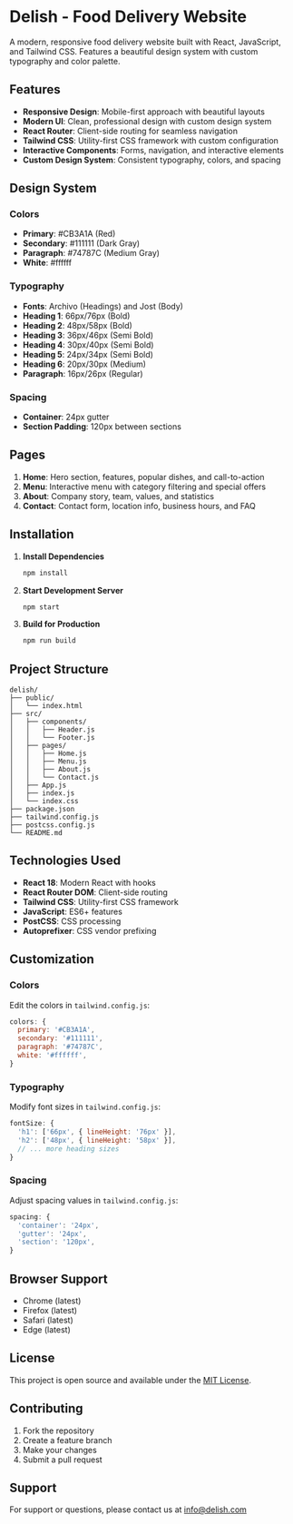 # Delish - Food Delivery Website

A modern, responsive food delivery website built with React, JavaScript, and Tailwind CSS. Features a beautiful design system with custom typography and color palette.

## Features

- **Responsive Design**: Mobile-first approach with beautiful layouts
- **Modern UI**: Clean, professional design with custom design system
- **React Router**: Client-side routing for seamless navigation
- **Tailwind CSS**: Utility-first CSS framework with custom configuration
- **Interactive Components**: Forms, navigation, and interactive elements
- **Custom Design System**: Consistent typography, colors, and spacing

## Design System

### Colors
- **Primary**: #CB3A1A (Red)
- **Secondary**: #111111 (Dark Gray)
- **Paragraph**: #74787C (Medium Gray)
- **White**: #ffffff

### Typography
- **Fonts**: Archivo (Headings) and Jost (Body)
- **Heading 1**: 66px/76px (Bold)
- **Heading 2**: 48px/58px (Bold)
- **Heading 3**: 36px/46px (Semi Bold)
- **Heading 4**: 30px/40px (Semi Bold)
- **Heading 5**: 24px/34px (Semi Bold)
- **Heading 6**: 20px/30px (Medium)
- **Paragraph**: 16px/26px (Regular)

### Spacing
- **Container**: 24px gutter
- **Section Padding**: 120px between sections

## Pages

1. **Home**: Hero section, features, popular dishes, and call-to-action
2. **Menu**: Interactive menu with category filtering and special offers
3. **About**: Company story, team, values, and statistics
4. **Contact**: Contact form, location info, business hours, and FAQ

## Installation

1. **Install Dependencies**
   ```bash
   npm install
   ```

2. **Start Development Server**
   ```bash
   npm start
   ```

3. **Build for Production**
   ```bash
   npm run build
   ```

## Project Structure

```
delish/
├── public/
│   └── index.html
├── src/
│   ├── components/
│   │   ├── Header.js
│   │   └── Footer.js
│   ├── pages/
│   │   ├── Home.js
│   │   ├── Menu.js
│   │   ├── About.js
│   │   └── Contact.js
│   ├── App.js
│   ├── index.js
│   └── index.css
├── package.json
├── tailwind.config.js
├── postcss.config.js
└── README.md
```

## Technologies Used

- **React 18**: Modern React with hooks
- **React Router DOM**: Client-side routing
- **Tailwind CSS**: Utility-first CSS framework
- **JavaScript**: ES6+ features
- **PostCSS**: CSS processing
- **Autoprefixer**: CSS vendor prefixing

## Customization

### Colors
Edit the colors in `tailwind.config.js`:
```javascript
colors: {
  primary: '#CB3A1A',
  secondary: '#111111',
  paragraph: '#74787C',
  white: '#ffffff',
}
```

### Typography
Modify font sizes in `tailwind.config.js`:
```javascript
fontSize: {
  'h1': ['66px', { lineHeight: '76px' }],
  'h2': ['48px', { lineHeight: '58px' }],
  // ... more heading sizes
}
```

### Spacing
Adjust spacing values in `tailwind.config.js`:
```javascript
spacing: {
  'container': '24px',
  'gutter': '24px',
  'section': '120px',
}
```

## Browser Support

- Chrome (latest)
- Firefox (latest)
- Safari (latest)
- Edge (latest)

## License

This project is open source and available under the [MIT License](LICENSE).

## Contributing

1. Fork the repository
2. Create a feature branch
3. Make your changes
4. Submit a pull request

## Support

For support or questions, please contact us at info@delish.com 